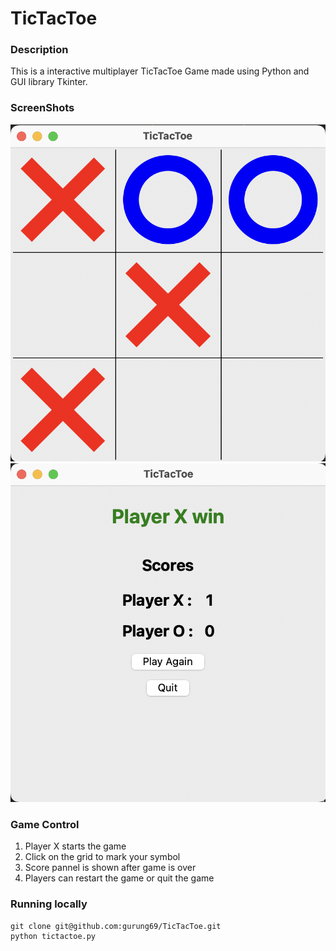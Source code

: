 # TicTacToe

### Description
This is a interactive multiplayer TicTacToe Game made using Python and GUI library Tkinter.

### ScreenShots
![Alt text](img/screenshot1.png)
![Alt text](img/screenshot2.png)

### Game Control
1. Player X starts the game
2. Click on the grid to mark your symbol
3. Score pannel is shown after game is over
4. Players can restart the game or quit the game

### Running locally
```
git clone git@github.com:gurung69/TicTacToe.git
python tictactoe.py
```
